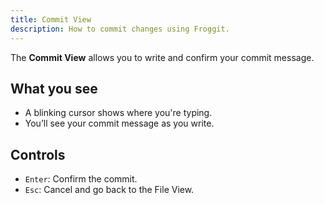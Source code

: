 ```yaml
---
title: Commit View
description: How to commit changes using Froggit.
---
```


The **Commit View** allows you to write and confirm your commit message.

## What you see

- A blinking cursor shows where you're typing.
- You’ll see your commit message as you write.

## Controls

- `Enter`: Confirm the commit.
- `Esc`: Cancel and go back to the File View.
